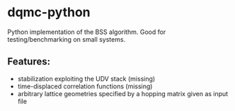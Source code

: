 # dqmc-python
Python implementation of the BSS algorithm.
Good for testing/benchmarking on small systems. 

Features:
---------
- stabilization exploiting the UDV stack (missing)
- time-displaced correlation functions (missing)
- arbitrary lattice geometries specified by a hopping matrix given as input file
